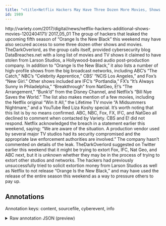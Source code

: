 ```yaml
---
title: "<title>Netflix Hackers May Have Three Dozen More Movies, Shows to Release – Variety</title>"
id: 1989
---
```


<title>Netflix Hackers May Have Three Dozen More Movies, Shows to Release – Variety</title>
<source> http://variety.com/2017/digital/news/netflix-hackers-additional-shows-movies-1202404171/ </source>
<date> 2017_05_01 </date>
<text>
The group of hackers that leaked the upcoming fifth season of “Orange Is the New Black” this weekend may have also secured access to some three dozen other shows and movies.
TheDarkOverlord, as the group calls itself, provided cybersecurity blog DataBreaches.net with a long list of movies and TV shows it claimed to have stolen from Larson Studios, a Hollywood-based audio post-production company. In addition to “Orange Is the New Black,” it also lists a number of high-profile shows from the big broadcast networks, including ABC’s “The Catch,” NBC’s “Celebrity Apprentice,” CBS’ “NCIS Los Angeles,” and Fox’s “New Girl.”
Other shows included are IFC’s “Portlandia,” FX’s “It’s Always Sunny in Philadelphia,” “Breakthrough” from NatGeo, E!’s “The Arrangement,” “Bunk’d” from the Disney Channel, and Netflix’s “Bill Nye Saves the World.” The list also makes mention of a few movies, including the Netflix original “Win It All,” the Lifetime TV movie “A Midsummers Nightmare,” and a YouTube Red Liza Koshy special.
It’s worth noting that this list is by no means confirmed. ABC, NBC, Fox, FX, IFC, and NatGeo all declined to comment when contacted by Variety. CBS and E! did not respond.
Netflix acknowledged the breach in a statement earlier this weekend, saying: “We are aware of the situation. A production vendor used by several major TV studios had its security compromised and the appropriate law enforcement authorities are involved.” The company hasn’t commented on details of the leak.
TheDarkOverlord suggested on Twitter earlier this weekend that it might be trying to extort Fox, IFC, Nat Geo, and ABC next, but it is unknown whether they may be in the process of trying to extort other studios and networks.
The hackers had previously unsuccessfully tried to solicit extortion money from Larson Studios as well as Netflix to not release “Orange Is the New Black,” and may have used the release of the entire season this weekend as a way to pressure others to pay up.
</text>



## Annotations

Annotation keys: content, sourcefile, cyberevent, info

<details>
<summary>Raw annotation JSON (preview)</summary>

```json
{
  "content": "The group of hackers that leaked the upcoming fifth season of \u201cOrange Is the New Black\u201d this weekend may have also\u00a0secured\u00a0access to some three dozen other shows and movies. TheDarkOverlord, as the group calls itself, provided cybersecurity blog DataBreaches.net with a long list of movies and TV shows it claimed to have stolen from\u00a0Larson Studios, a Hollywood-based audio post-production company. In addition to \u201cOrange Is the New Black,\u201d it also lists a number of high-profile shows from the big broadcast networks, including ABC\u2019s \u201cThe Catch,\u201d NBC\u2019s \u201cCelebrity Apprentice,\u201d CBS\u2019 \u201cNCIS Los Angeles,\u201d and Fox\u2019s \u201cNew Girl.\u201d Other shows\u00a0included are IFC\u2019s \u201cPortlandia,\u201d FX\u2019s \u201cIt\u2019s Always Sunny in Philadelphia,\u201d \u201cBreakthrough\u201d from NatGeo, E!\u2019s \u201cThe Arrangement,\u201d \u201cBunk\u2019d\u201d from the Disney Channel, and Netflix\u2019s \u201cBill Nye Saves the World.\u201d The list also makes mention of a few movies, including the Netflix original \u201cWin It All,\u201d the Lifetime TV movie \u201cA Midsummers Nightmare,\u201d and a YouTube Red Liza Koshy special. It\u2019s worth noting that this list is by no means confirmed. ABC, NBC, Fox, FX, IFC, and NatGeo all declined to comment when contacted by Variety. CBS and E! did not respond. Netflix acknowledged the breach in a statement earlier this weekend, saying: \u201cWe are aware of the situation. A production vendor used by several major TV studios had its security compromised and the appropriate law enforcement authorities are involved.\u201d\u00a0The company hasn\u2019t commented on details of the leak. TheDarkOverlord suggested on Twitter earlier this weekend that it might be trying to extort Fox, IFC, Nat Geo, and ABC next, but it is unknown whether they may be in the process of trying to extort other studios and networks. The hackers had previously unsuccessfully tried to solicit extortion money from\u00a0Larson Studios as well as Netflix to not release \u201cOrange Is the New Black,\u201d and may have used the release of the entire season this weekend as a way to pressure others to pay up.",
  "sourcefile": "1989.txt",
  "cyberevent": {
    "hopper": [
      {
        "index": 0,
        "relation": "Same",
        "events": [
          {
            "index": "E1",
            "type": "Attack",
            "realis": "Actual",
            "nugget": {
              "startOffset": 26,
              "index": "T2",
              "endOffset": 32,
              "text": "leaked"
            },
            "argument": [
              {
                "index": "T1",
                "text": "The group of hackers",
                "endOffset": 20,
                "role": {
                  "type": "Attacker"
                },
                "startOffset": 0,
                "type": "Person"
              },
              {
                "index": "T3",
                "text": "the upcoming fifth season",
                "endOffset": 58,
                "role": {
                  "type": "Compromised-Data"
                },
                "startOffset": 33,
                "type": "Data"
              },
              {
                "index": "T4",
                "text": "this weekend",
                "endOffset": 100,
                "role": {
                  "type": "Time"
                },
                "startOffset": 88,
                "type": "Time"
              }
            ],
            "subtype": "Databreach"
          },
          {
            "index": "E2",
            "type": "Attack",
            "realis": "Other",
            "nugget": {
              "startOffset": 105,
              "index": "T8",
              "endOffset": 129,
              "text": "have also\u00a0secured\u00a0access"
            },
            "argument": [
              {
                "index": "T5",
            
```
</details>
